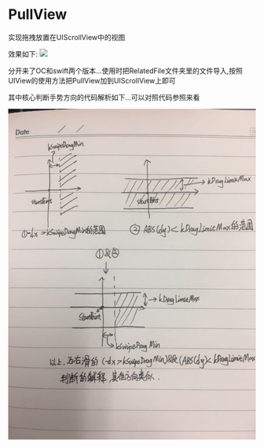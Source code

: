 # PullView
实现拖拽放置在UIScrollView中的视图

效果如下:
![](https://github.com/wangdicen/PullView/raw/master/gif/dome.gif)

分开来了OC和swift两个版本...使用时把RelatedFile文件夹里的文件导入,按照UIView的使用方法把PullView加到UIScrollView上即可


其中核心判断手势方向的代码解析如下...可以对照代码参照来看

![](https://github.com/wangdicen/PullView/raw/master/gif/image.jpeg)
